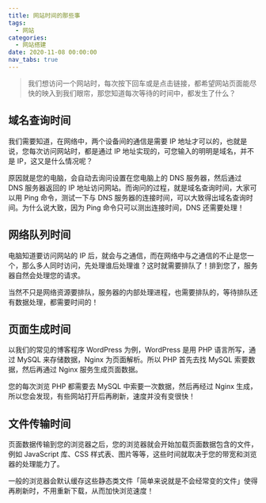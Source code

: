 ```yaml
---
title: 网站时间的那些事
tags:
  - 网站
categories:
  - 网站搭建
date: 2020-11-08 00:00:00
nav_tabs: true
---
```


> 我们想访问一个网站时，每次按下回车或是点击链接，都希望网站页面能尽快的映入到我们眼帘，那您知道每次等待的时间中，都发生了什么？

<!-- more -->

## 域名查询时间

我们需要知道，在网络中，两个设备间的通信是需要 IP 地址才可以的，也就是说，您每次访问网站时，都是通过 IP 地址实现的，可您输入的明明是域名，并不是 IP，这又是什么情况呢？

原因就是您的电脑，会自动去询问设置在您电脑上的 DNS 服务器，然后通过 DNS 服务器返回的 IP 地址访问网站。而询问的过程，就是域名查询时间，大家可以用 Ping 命令，测试一下与 DNS 服务器的连接时间，可以大致得出域名查询时间。为什么说大致，因为 Ping 命令只可以测出连接时间，DNS 还需要处理！

## 网络队列时间

电脑知道要访问网站的 IP 后，就会与之通信，而在网络中与之通信的不止是您一个，那么多人同时访问，先处理谁后处理谁？这时就需要排队了！排到您了，服务器自然会处理您的请求。

当然不只是网络资源要排队，服务器的内部处理进程，也需要排队的，等待排队还有数据处理，都需要时间的！

## 页面生成时间

以我们的常见的博客程序 WordPress 为例，WordPress 是用 PHP 语言所写，通过 MySQL 来存储数据，Nginx 为页面解析。所以 PHP 首先去找 MySQL 索要数据，然后再通过 Nginx 服务生成页面数据。

您的每次浏览 PHP 都需要去 MySQL 中索要一次数据，然后再经过 Nginx 生成，所以您会发现，有些网站打开后再刷新，速度并没有变很快！

## 文件传输时间

页面数据传输到您的浏览器之后，您的浏览器就会开始加载页面数据包含的文件，例如 JavaScript 库、CSS 样式表、图片等等，这些时间就取决于您的带宽和浏览器的处理能力了。

一般的浏览器会默认缓存这些静态类文件「简单来说就是不会经常变的文件」使得再刷新时，不用重新下载，从而加快浏览速度！
